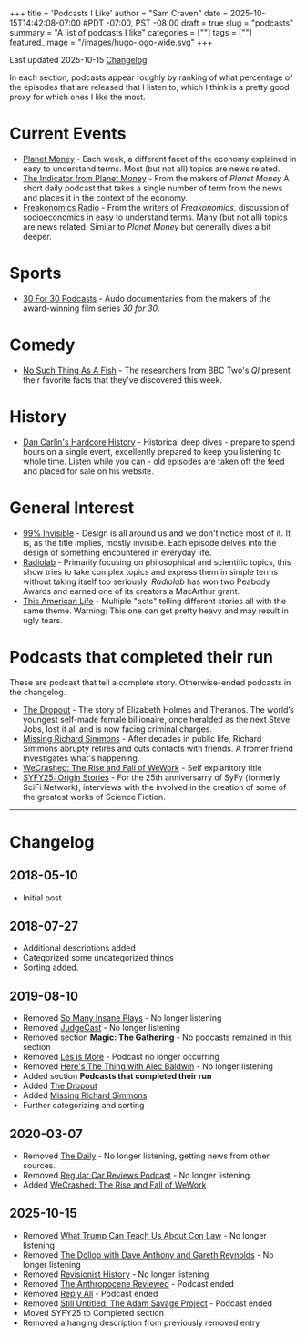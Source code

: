 +++
title = 'Podcasts I Like'
author = "Sam Craven"
date = 2025-10-15T14:42:08-07:00
#PDT -07:00, PST -08:00
draft = true
slug = "podcasts"
summary = "A list of podcasts I like"
categories = [""]
tags = [""]
featured_image = "/images/hugo-logo-wide.svg"
+++

Last updated 2025-10-15 [Changelog](#changelog)

In each section, podcasts appear roughly by ranking of what percentage of the episodes that are released that I listen to, which I think is a pretty good proxy for which ones I like the most.

# Current Events

* [Planet Money](https://www.npr.org/sections/money/) - Each week, a different facet of the economy explained in easy to understand terms. Most (but not all) topics are news related.
* [The Indicator from Planet Money](https://www.npr.org/sections/money/567724614/the-indicator) - From the makers of *Planet Money* A short daily podcast that takes a single number of term from the news and places it in the context of the economy.
* [Freakonomics Radio](http://freakonomics.com/archive/) - From the writers of *Freakonomics*, discussion of socioeconomics in easy to understand terms. Many (but not all) topics are news related. Similar to *Planet Money* but generally dives a bit deeper.

# Sports

* [30 For 30 Podcasts](https://30for30podcasts.com/) - Audo documentaries from the makers of the award-winning film series *30 for 30*.

# Comedy

* [No Such Thing As A Fish](http://qi.com/podcast/) - The researchers from BBC Two's *QI* present their favorite facts that they've discovered this week.

# History

* [Dan Carlin's Hardcore History](https://www.dancarlin.com/hardcore-history-series/) - Historical deep dives - prepare to spend hours on a single event, excellently prepared to keep you listening to whole time. Listen while you can - old episodes are taken off the feed and placed for sale on his website.

# General Interest

* [99% Invisible](https://99percentinvisible.org/) - Design is all around us and we don't notice most of it. It is, as the title implies, mostly invisible. Each episode delves into the design of something encountered in everyday life.
* [Radiolab](https://www.wnycstudios.org/shows/radiolab/) - Primarily focusing on philosophical and scientific topics, this show tries to take complex topics and express them in simple terms without taking itself too seriously. *Radiolab* has won two Peabody Awards and earned one of its creators a MacArthur grant.
* [This American Life](https://www.thisamericanlife.org/) - Multiple "acts" telling different stories all with the same theme. Warning: This one can get pretty heavy and may result in ugly tears.

# Podcasts that completed their run

These are podcast that tell a complete story. Otherwise-ended podcasts in the changelog.

* [The Dropout](https://abcradio.com/podcasts/the-dropout/) - The story of Elizabeth Holmes and Theranos. The world’s youngest self-made female billionaire, once heralded as the next Steve Jobs, lost it all and is now facing criminal charges.
* [Missing Richard Simmons](https://www.stitcher.com/podcast/missing-richard-simmons) - After decades in public life, Richard Simmons abrupty retires and cuts contacts with friends. A fromer friend investigates what's happening.
* [WeCrashed: The Rise and Fall of WeWork](https://wondery.com/shows/we-crashed/) - Self explanitory title
* [SYFY25: Origin Stories](http://www.syfy.com/syfywire/podcast-episodes) - For the 25th anniversarry of SyFy (formerly SciFi Network), interviews with the  involved in the creation of some of the greatest works of Science Fiction.

---

# Changelog

## 2018-05-10

* Initial post

## 2018-07-27

* Additional descriptions added
* Categorized some uncategorized things
* Sorting added.

## 2019-08-10

* Removed [So Many Insane Plays](http://mtgcast.com/?s=So+Many+Insane+Plays) - No longer listening
* Removed [JudgeCast](http://judgecast.com/) - No longer listening
* Removed section **Magic: The Gathering** - No podcasts remained in this section
* Removed [Les is More](https://www.theplayerstribune.com/en-us/articles/les-is-more-podcast) - Podcast no longer occurring
* Removed [Here's The Thing with Alec Baldwin](https://www.wnycstudios.org/shows/heresthething) - No longer listening
* Added section **Podcasts that completed their run**
* Added [The Dropout](https://abcradio.com/podcasts/the-dropout/)
* Added [Missing Richard Simmons](https://www.stitcher.com/podcast/missing-richard-simmons)
* Further categorizing and sorting

## 2020-03-07

* Removed [The Daily](https://www.nytimes.com/podcasts/the-daily) - No longer listening, getting news from other sources.
* Removed [Regular Car Reviews Podcast](http://shoutengine.com/RegularCarReviewsPodcast/) - No longer listening.
* Added [WeCrashed: The Rise and Fall of WeWork](https://wondery.com/shows/we-crashed/)

## 2025-10-15

* Removed [What Trump Can Teach Us About Con Law](https://trumpconlaw.com/) - No longer listening
* Removed [The Dollop with Dave Anthony and Gareth Reynolds](http://thedollop.libsyn.com/) - No longer listening
* Removed [Revisionist History](http://revisionisthistory.com/) - No longer listening
* Removed [The Anthropocene Reviewed](http://www.johngreenbooks.com/podcast/) - Podcast ended
* Removed [Reply All](https://www.gimletmedia.com/reply-all) - Podcast ended
* Removed [Still Untitled: The Adam Savage Project](http://www.tested.com/still-untitled-the-adam-savage-project/) - Podcast ended
* Moved SYFY25 to Completed section
* Removed a hanging description from previously removed entry